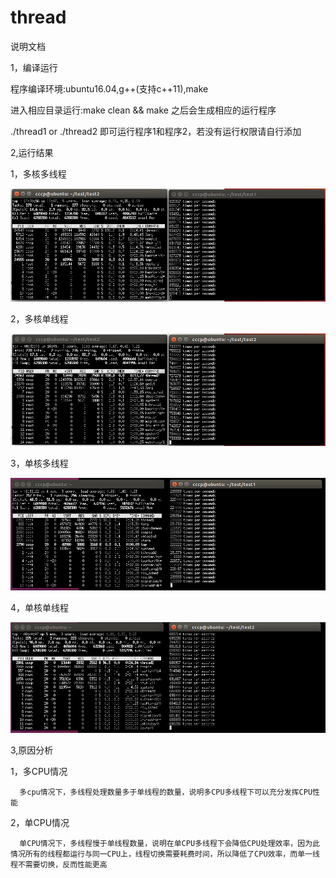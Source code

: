 # thread
说明文档

1，编译运行

   程序编译环境:ubuntu16.04,g++(支持c++11),make
   
   进入相应目录运行:make clean && make 之后会生成相应的运行程序
   
   ./thread1 or ./thread2 即可运行程序1和程序2，若没有运行权限请自行添加

2,运行结果

   1，多核多线程
   
   ![image1](https://github.com/kuov/thread/blob/master/1.png)
     
   2，多核单线程
   
   ![image2](https://github.com/kuov/thread/blob/master/2.png)

   3，单核多线程
   
   ![image3](https://github.com/kuov/thread/blob/master/3.png)

   4，单核单线程
   
   ![image2](https://github.com/kuov/thread/blob/master/4.png)



3,原因分析

   1，多CPU情况
   
      多cpu情况下，多线程处理数量多于单线程的数量，说明多CPU多线程下可以充分发挥CPU性能
   2，单CPU情况
   
      单CPU情况下，多线程慢于单线程数量，说明在单CPU多线程下会降低CPU处理效率，因为此情况所有的线程都运行与同一CPU上，线程切换需要耗费时间，所以降低了CPU效率，而单一线程不需要切换，反而性能更高

